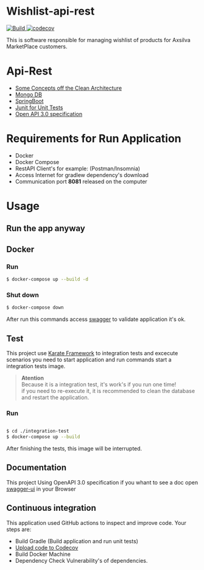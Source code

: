 # Wishlist-api-rest

<p>
    <a href="https://github.com/axsilva1991/wishlist/actions">
        <img alt="Build" src="https://github.com/axsilva1991/wishlist/actions/workflows/build.yml/badge.svg" />
    </a>
    <a href="https://codecov.io/github/axsilva1991/wishlist" >
        <img src="https://codecov.io/github/axsilva1991/wishlist/graph/badge.svg?token=2wPBRvdK5P" alt="codecov"/>
    </a>
</p>

This is software responsible for managing wishlist of products for Axsilva MarketPlace customers.

# Api-Rest

* [Some Concepts off the Clean Architecture](https://www.amazon.com.br/Clean-Architecture-Craftsmans-Software-Structure/dp/0134494164)
* [Mongo DB](https://www.mongodb.com/docs/manual/tutorial/install-mongodb-community-with-docker/)
* [SpringBoot](https://docs.spring.io/spring-boot/docs/current/reference/htmlsingle/)
* [Junit for Unit Tests](https://junit.org/junit5/docs/current/user-guide/)
* [Open API 3.0 specification](https://swagger.io/specification/)

# Requirements for Run Application
* Docker
* Docker Compose
* RestAPI Client's for example: (Postman/Insomnia)
* Access Internet for gradlew dependency's download
* Communication port <b>8081</b> released on the computer

# Usage
## Run the app anyway

## Docker

### Run
```bash
$ docker-compose up --build -d
```

### Shut down

```bash
$ docker-compose down
```

After run this commands access [swagger](http://localhost:8081/api-docs/swagger-ui/index.html) to validate application it's ok.


## Test

This project use [Karate Framework](https://github.com/karatelabs/karate) to integration tests and excecute scenarios you need to start application and run commands start a integration tests image.

>**Atention** <br>Because it is a integration test, it's work's if you run one time! <br>
>if you need to re-execute it, it is recommended to clean the database and restart the application.
> 
### Run
```bash

$ cd ./integration-test
$ docker-compose up --build

```
After finishing the tests, this image will be interrupted.

## Documentation

This project Using OpenAPI 3.0 specification if you whant to see a doc open [swagger-ui](http://localhost:8081/api-docs/swagger-ui/index.html) in your Browser

## Continuous integration

This application used GitHub actions to inspect and improve code. Your steps are:
* Build Gradle (Build application and run unit tests)
* [Upload code to Codecov](https://codecov.io/github/axsilva1991/wishlist)
* Build Docker Machine
* Dependency Check Vulnerability's of dependencies.
